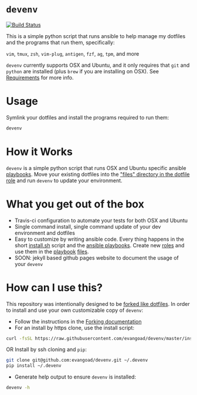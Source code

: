 # `devenv`

[![Build Status](https://travis-ci.org/evangoad/devenv.svg?branch=master)](https://travis-ci.org/evangoad/devenv)

This is a simple python script that runs ansible to help
manage my dotfiles and the programs that run them, specifically:

`vim`, `tmux`, `zsh`, `vim-plug`, `antigen`, `fzf`, `ag`, `tpm`, and more

`devenv` currently supports OSX and Ubuntu, and it only requires that `git` and
`python` are installed (plus `brew` if you are installing on OSX).
See [Requirements](REQUIREMENTS.md) for more info.

# Usage

Symlink your dotfiles and install the programs required to run them:

```bash
devenv
```

# How it Works

`devenv` is a simple python script that runs OSX and Ubuntu specific ansible
[playbooks](playbooks/). Move your existing dotfiles into the ["files" directory
in the dotfile role](playbooks/roles/dotfiles/files) and run `devenv` to update
your environment.

# What you get out of the box

- Travis-ci configuration to automate your tests for both OSX and Ubuntu
- Single command install, single command update of your dev environment and
  dotfiles
- Easy to customize by writing ansible code.  Every thing happens in the short
  [install.sh](install.sh/) script and the [ansible playbooks](playbooks/).
  Create new [roles](playbooks/roles) and use them in the
  [playbook](playbooks/ubuntu.yml) [files](playbooks/osx.yml).
- SOON: jekyll based github pages website to document the usage of your `devenv`

# How can I use this?

This repository was intentionally designed to be [forked like
dotfiles](http://zachholman.com/2010/08/dotfiles-are-meant-to-be-forked/).
In order to install and use your own customizable copy of `devenv`:

- Follow the instructions in the [Forking documentation](FORKING.md)
- For an install by https clone, use the install script:

```bash
curl -fsSL https://raw.githubusercontent.com/evangoad/devenv/master/install.sh | bash
```
  OR Install by ssh cloning and `pip`:

```bash
git clone git@github.com:evangoad/devenv.git ~/.devenv
pip install ~/.devenv
```

- Generate help output to ensure `devenv` is installed:

```bash
devenv -h
```

